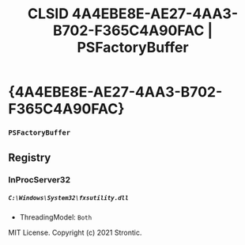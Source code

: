 ﻿---
title: "CLSID 4A4EBE8E-AE27-4AA3-B702-F365C4A90FAC | PSFactoryBuffer"
excerpt: What is COM-Object CLSID 4A4EBE8E-AE27-4AA3-B702-F365C4A90FAC?
---

# {4A4EBE8E-AE27-4AA3-B702-F365C4A90FAC}

### `PSFactoryBuffer`

## Registry


### InProcServer32

##### `C:\Windows\System32\fxsutility.dll`
* ThreadingModel: `Both`

MIT License. Copyright (c) 2021 Strontic.


